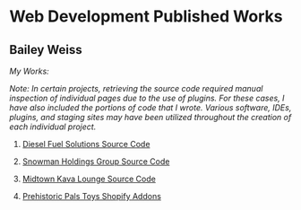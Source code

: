 # Web Development Published Works

## Bailey Weiss

*My Works:*

*Note: In certain projects, retrieving the source code required manual inspection of individual pages due to the use of plugins. For these cases, I have also included the portions of code that I wrote. Various software, IDEs, plugins, and staging sites may have been utilized throughout the creation of each individual project.*

1. [Diesel Fuel Solutions Source Code](Diesel_Fuel_Solutions_Source_Code/)

2. [Snowman Holdings Group Source Code](Snowman_Holdings_Group_Source_Code/)

3. [Midtown Kava Lounge Source Code](Midtown_Kava_Lounge_Source_Code/)

4. [Prehistoric Pals Toys Shopify Addons](Prehistoric_Pals_Toys_Source_Code/)